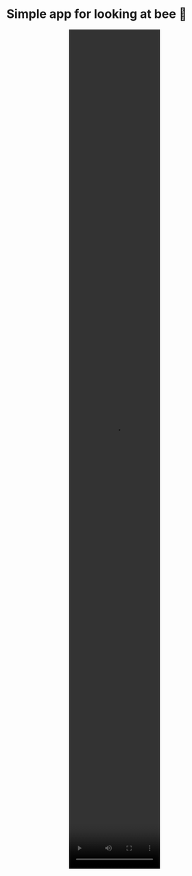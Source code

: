 # Simple app for looking at bee 🐝
<figure class="video_container">
    <center>
        <video
        src="scr/bee.mp4"
        width="50%"
        height="50%"
        loop
        autoplay>
    </center>
</figure>